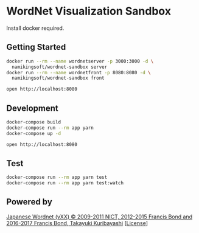 WordNet Visualization Sandbox
========================================
Install docker required.

Getting Started
----------------------------------------

```bash
docker run --rm --name wordnetserver -p 3000:3000 -d \
  namikingsoft/wordnet-sandbox server
docker run --rm --name wordnetfront -p 8080:8080 -d \
  namikingsoft/wordnet-sandbox front

open http://localhost:8080
```

Development
----------------------------------------

```bash
docker-compose build
docker-compose run --rm app yarn
docker-compose up -d

open http://localhost:8080
```

Test
----------------------------------------

```bash
docker-compose run --rm app yarn test
docker-compose run --rm app yarn test:watch
```

Powered by
----------------------------------------

[Japanese Wordnet (vXX) © 2009-2011 NICT, 2012-2015 Francis Bond and 2016-2017 Francis Bond, Takayuki Kuribayashi](http://compling.hss.ntu.edu.sg/wnja/index.en.html) [[License](http://compling.hss.ntu.edu.sg/wnja/license.txt)]